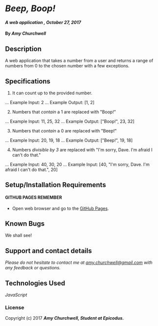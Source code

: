 # _Beep, Boop!_

#### _A web application , October 27, 2017_

#### By _**Amy Churchwell**_

## Description

A web application that takes a number from a user and returns a range of numbers from 0 to the chosen number with a few exceptions.

## Specifications

1. It can count up to the provided number.

... Example Input: 2
... Example Output: [1, 2]

2. Numbers that *contain* a 1 are replaced with "Boop!"

... Example Input: 11, 25, 32
... Example Output: ["Boop!", 23, 32]

3. Numbers that *contain* a 0 are replaced with "Beep!"

... Example Input: 20, 19, 18
... Example Output: ["Beep!", 19, 18]

4. Numbers _divisible by 3_ are replaced with "I'm sorry, Dave. I'm afraid I can't do that."

... Example Input: 40, 30, 20
... Example Input: [40, "I'm sorry, Dave. I'm afraid I can't do that.", 20]

## Setup/Installation Requirements

#### GITHUB PAGES REMEMBER
* Open web browser and go to the [GitHub Pages][1].

[1]: https://githubpage.io "GitHub Pages"

## Known Bugs

We shall see!

## Support and contact details

_Please do not hesitate to contact me at amy.churchwell@gmail.com with any feedback or questions._

## Technologies Used

_JavaScript_

### License

Copyright (c) 2017 **_Amy Churchwell, Student at Epicodus._**
